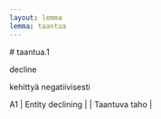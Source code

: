 ```yaml
---
layout: lemma
lemma: taantua
---
```


<div class="sense">
# <span class="sensename">taantua.1</span>

<span class="description">decline</span>

<span class="description">kehittyä negatiivisesti</span>

A1 | Entity declining |   | Taantuva taho |  

</div>

